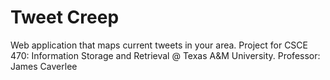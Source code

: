 Tweet Creep
==========

Web application that maps current tweets in your area. Project for CSCE 470: Information Storage and Retrieval @ Texas A&amp;M University. Professor: James Caverlee
